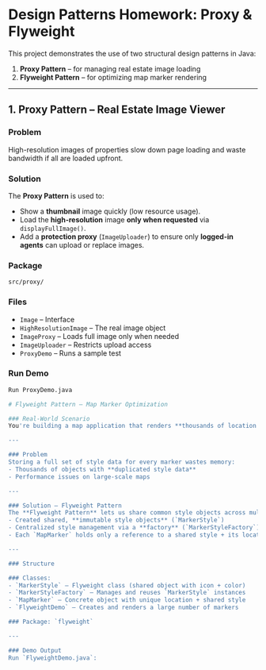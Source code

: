 # Design Patterns Homework: Proxy & Flyweight

This project demonstrates the use of two structural design patterns in Java:

1. **Proxy Pattern** – for managing real estate image loading
2. **Flyweight Pattern** – for optimizing map marker rendering

---

## 1. Proxy Pattern – Real Estate Image Viewer

### Problem
High-resolution images of properties slow down page loading and waste bandwidth if all are loaded upfront.

### Solution
The **Proxy Pattern** is used to:
- Show a **thumbnail** image quickly (low resource usage).
- Load the **high-resolution** image **only when requested** via `displayFullImage()`.
- Add a **protection proxy** (`ImageUploader`) to ensure only **logged-in agents** can upload or replace images.

### Package
`src/proxy/`

### Files
- `Image` – Interface
- `HighResolutionImage` – The real image object
- `ImageProxy` – Loads full image only when needed
- `ImageUploader` – Restricts upload access
- `ProxyDemo` – Runs a sample test

### Run Demo
```bash
Run ProxyDemo.java

# Flyweight Pattern – Map Marker Optimization

### Real-World Scenario
You're building a map application that renders **thousands of location markers** — gas stations, hospitals, restaurants, etc. Each of these locations uses styles like icon type, color, and label style, which are often **repeated** across many markers.

---

### Problem
Storing a full set of style data for every marker wastes memory:
- Thousands of objects with **duplicated style data**
- Performance issues on large-scale maps

---

### Solution – Flyweight Pattern
The **Flyweight Pattern** lets us share common style objects across multiple markers:
- Created shared, **immutable style objects** (`MarkerStyle`)
- Centralized style management via a **factory** (`MarkerStyleFactory`)
- Each `MapMarker` holds only a reference to a shared style + its location

---

### Structure

### Classes:
- `MarkerStyle` – Flyweight class (shared object with icon + color)
- `MarkerStyleFactory` – Manages and reuses `MarkerStyle` instances
- `MapMarker` – Concrete object with unique location + shared style
- `FlyweightDemo` – Creates and renders a large number of markers

### Package: `flyweight`

---

### Demo Output
Run `FlyweightDemo.java`:


